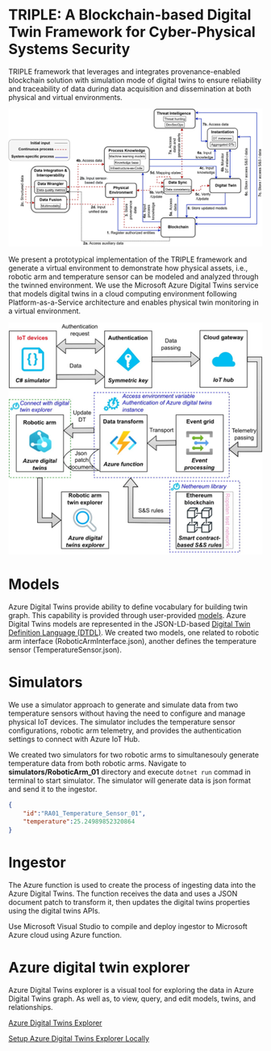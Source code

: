 # TRIPLE: A Blockchain-based Digital Twin Framework for Cyber-Physical Systems Security
TRIPLE framework that leverages and integrates provenance-enabled blockchain solution with simulation mode of digital twins to ensure reliability and traceability of data during data acquisition and dissemination at both physical and virtual environments.

<img src="TRIPLE_framework.jpg" width="600" alt="Overview of the TRusted and Intelligent cyber-PhysicaL systEm (TRIPLE) framework" title="Overview of the TRusted and Intelligent cyber-PhysicaL systEm (TRIPLE) framework"/>

We present a prototypical implementation
of the TRIPLE framework and generate a virtual environment to demonstrate how physical assets, i.e., robotic arm and temperature sensor can be modeled and analyzed through the twinned environment. We use the Microsoft Azure Digital Twins service that models digital twins in a cloud computing environment following Platform-as-a-Service architecture and enables physical twin monitoring in a virtual environment. 

<img src="ADT_architecture.jpg" width="600" alt="Overview of robotic arms’ digital twins architecture realized with Microsoft Azure" title="Overview of robotic arms’ digital twins architecture realized with Microsoft Azure"/>

# Models
Azure Digital Twins provide ability to define vocabulary for building twin graph. This capability is provided through user-provided [models](https://learn.microsoft.com/en-us/azure/digital-twins/concepts-models). Azure Digital Twins models are represented in the JSON-LD-based [Digital Twin Definition Language (DTDL)](https://marketplace.visualstudio.com/items?itemName=vsciot-vscode.vscode-dtdl). We created two models, one related to robotic arm interface (RoboticArmInterface.json), another defines the temperature sensor (TemperatureSensor.json).


# Simulators
We use a simulator approach to generate and simulate data from two temperature sensors without having the need to configure and manage physical IoT devices. The simulator includes the temperature sensor configurations, robotic arm telemetry, and provides the authentication settings to connect with Azure IoT Hub.

We created two simulators for two robotic arms to simultanesouly generate temperature data from both robotic arms. Navigate to **simulators/RoboticArm_01** directory and execute ```dotnet run``` commad in terminal to start simulator. The simulator will generate data is json format and send it to the ingestor.
```json
{
    "id":"RA01_Temperature_Sensor_01",
    "temperature":25.24989852320864
}
```

# Ingestor
The Azure function is used to create the process of ingesting data into the Azure Digital Twins. The function receives the data and uses a JSON document patch to transform it, then updates the digital twins properties using the digital twins APIs.

Use Microsoft Visual Studio to compile and deploy ingestor to Microsoft Azure cloud using Azure function.

# Azure digital twin explorer
Azure Digital Twins explorer is a visual tool for exploring the data in Azure Digital Twins graph. As well as, to view, query, and edit models, twins, and relationships. 

[Azure Digital Twins Explorer](https://learn.microsoft.com/en-us/azure/digital-twins/concepts-azure-digital-twins-explorer)

[Setup Azure Digital Twins Explorer Locally](https://learn.microsoft.com/en-us/samples/azure-samples/digital-twins-explorer/digital-twins-explorer)

